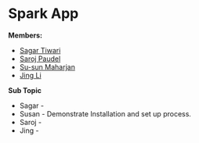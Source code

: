 # Spark App
 **Members:**
 * [Sagar Tiwari](https://github.com/005sagar)
 * [Saroj Paudel](https://github.com/spsaroj)
 * [Su-sun Maharjan](https://github.com/susanmaharjan)
 * [Jing Li](https://github.com/JingLi521864)
 
 **Sub Topic**
 * Sagar - 
 * Susan - Demonstrate Installation and set up process.
 * Saroj -
 * Jing  - 
